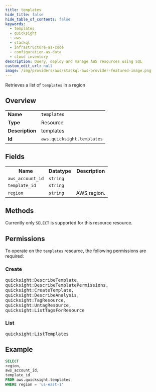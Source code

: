 ```yaml
---
title: templates
hide_title: false
hide_table_of_contents: false
keywords:
  - templates
  - quicksight
  - aws
  - stackql
  - infrastructure-as-code
  - configuration-as-data
  - cloud inventory
description: Query, deploy and manage AWS resources using SQL
custom_edit_url: null
image: /img/providers/aws/stackql-aws-provider-featured-image.png
---
```

Retrieves a list of <code>templates</code> in a region

## Overview
<table><tbody>
<tr><td><b>Name</b></td><td><code>templates</code></td></tr>
<tr><td><b>Type</b></td><td>Resource</td></tr>
<tr><td><b>Description</b></td><td>templates</td></tr>
<tr><td><b>Id</b></td><td><code>aws.quicksight.templates</code></td></tr>
</tbody></table>

## Fields
<table><tbody>
<tr><th>Name</th><th>Datatype</th><th>Description</th></tr>
<tr><td><code>aws_account_id</code></td><td><code>string</code></td><td></td></tr>
<tr><td><code>template_id</code></td><td><code>string</code></td><td></td></tr>
<tr><td><code>region</code></td><td><code>string</code></td><td>AWS region.</td></tr>

</tbody></table>

## Methods
Currently only <code>SELECT</code> is supported for this resource resource.

## Permissions

To operate on the <code>templates</code> resource, the following permissions are required:

### Create
<pre>
quicksight:DescribeTemplate,
quicksight:DescribeTemplatePermissions,
quicksight:CreateTemplate,
quicksight:DescribeAnalysis,
quicksight:TagResource,
quicksight:UntagResource,
quicksight:ListTagsForResource</pre>

### List
<pre>
quicksight:ListTemplates</pre>


## Example
```sql
SELECT
region,
aws_account_id,
template_id
FROM aws.quicksight.templates
WHERE region = 'us-east-1'
```
